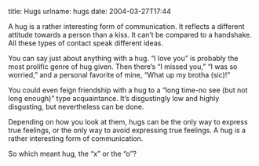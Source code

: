 title: Hugs
urlname: hugs
date: 2004-03-27T17:44

A hug is a rather interesting form of communication. It reflects a different attitude towards a person than a kiss. It can&#x02bc;t be compared to a handshake. All these types of contact speak different ideas.

You can say just about anything with a hug. &ldquo;I love you&rdquo; is probably the most prolific genre of hug given. Then there&#x02bc;s &ldquo;I missed you,&rdquo; &ldquo;I was so worried,&rdquo; and a personal favorite of mine, &ldquo;What up my brotha (sic)!&rdquo;

You could even feign friendship with a hug to a &ldquo;long time-no see (but not long enough)&rdquo; type acquaintance. It&#x02bc;s disgustingly low and highly disgusting, but nevertheless can be done.

Depending on how you look at them, hugs can be the only way to express true feelings, or the only way to avoid expressing true feelings. A hug _is_ a rather interesting form of communication.

So which meant hug, the &ldquo;x&rdquo; or the &ldquo;o&rdquo;?